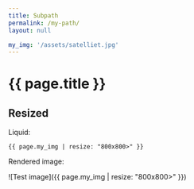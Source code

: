 ```yaml
---
title: Subpath
permalink: /my-path/
layout: null

my_img: '/assets/satelliet.jpg'
---
```


# {{ page.title }}


## Resized

Liquid:

```
{{ page.my_img | resize: "800x800>" }}
```

Rendered image:

![Test image]({{ page.my_img | resize: "800x800>" }})

